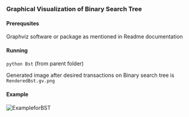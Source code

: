 ### Graphical Visualization of Binary Search Tree

#### Prerequsites
Graphviz software or package as mentioned in Readme documentation

#### Running

`python Bst`
(from parent folder)

Generated image after desired transactions on Binary search tree is `RenderedBst.gv.png`

#### Example
![ExampleforBST](https://github.com/paipradeep/GraphicalVisualization/BinarySearchTree/RenderedBST.gv.png)
